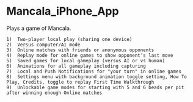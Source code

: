 # Mancala_iPhone_App
Plays a game of Mancala. 

	1)	Two-player local play (sharing one device)
	2)	Versus computer/AI mode
	3)	Online matches with friends or anonymous opponents
	4)	Replay mode for online games to show opponent’s last move
	5)	Saved games for local gameplay (versus AI or vs human)
	6)	Animations for all gameplay including capturing
	7)	Local and Push Notifications for "your turn" in online games
	8)	Settings menu with background animation toggle setting, How To Play, Credits, toggle to replay First Time Walkthrough
	9)  Unlockable game modes for starting with 5 and 6 beads per pit after winning enough Online matches
